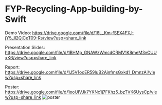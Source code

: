 # FYP-Recycling-App-building-by-Swift

Demo Video: 
https://drive.google.com/file/d/16L_Km-fSEX4F7J-jY5_Il2QjCeT09-Rs/view?usp=share_link

Presentation Slides:
https://drive.google.com/file/d/1BHMp_GNAWzWmcdCRMV1K8meM3vCUUxK6/view?usp=share_link

Report:
https://drive.google.com/file/d/1J5V1ooER59luB2AjnfmsGxkd1_DmnzAi/view?usp=share_link

Poster:
https://drive.google.com/file/d/1ooUIVJk7YKNc1j7FKhz5_bzTVK6UysCp/view?usp=share_link
![poster](https://user-images.githubusercontent.com/48947076/222164290-4bd56539-731c-4afe-b0c4-9051b3776b6d.jpg)


